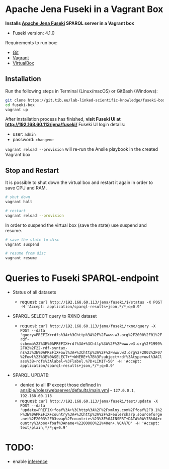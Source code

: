 # Apache Jena Fuseki in a Vagrant Box

**Installs [Apache Jena Fuseki](https://jena.apache.org/documentation/fuseki2/) SPARQL server in a Vagrant box**

* Fuseki version: 4.1.0


Requirements to run box:
* [Git](https://git-scm.com/downloads)
* [Vagrant](https://www.vagrantup.com/downloads.html)
* [VirtualBox](https://www.virtualbox.org/wiki/Downloads)


## Installation

Run the following steps in Terminal (Linux/macOS) or GitBash (Windows):
```bash
git clone https://git.tib.eu/lab-linked-scientific-knowledge/fuseki-box.git
cd fuseki-box
vagrant up
```

After installation process has finished, **visit Fuseki UI at  <http://192.168.60.113/jena/fuseki/>**
Fuseki UI login details:
* user: `admin`
* password: `changeme` 

`vagrant reload --provision` will re-run the Ansile playbook in the created Vagrant box

## Stop and Restart

It is possible to shut down the virtual box and restart it again in order to save CPU and RAM.

```bash
# shut down
vagrant halt

# restart
vagrant reload --provision
```

In order to suspend the virtual box (save the state) use suspend and resume.

```bash
# save the state to disc
vagrant suspend

# resume from disc
vagrant resume
```

# Queries to Fuseki SPARQL-endpoint 

* Status of all datasets
    * request: `curl http://192.168.60.113/jena/fuseki/$/status -X POST -H 'Accept: application/sparql-results+json,*/*;q=0.9'` 

* SPARQL SELECT query to RXNO dataset
    * request: `curl http://192.168.60.113/jena/fuseki/rxno/query -X POST --data 'query=PREFIX+rdfs%3A+%3Chttp%3A%2F%2Fwww.w3.org%2F2000%2F01%2Frdf-schema%23%3E%0APREFIX+rdf%3A+%3Chttp%3A%2F%2Fwww.w3.org%2F1999%2F02%2F22-rdf-syntax-ns%23%3E%0APREFIX+owl%3A+%3Chttp%3A%2F%2Fwww.w3.org%2F2002%2F07%2Fowl%23%3E%0ASELECT+*+WHERE+%7B%3Fsubject+rdf%3Atype+owl%3AClass%3B+rdfs%3Alabel+%3Flabel.%7D+LIMIT+50' -H 'Accept: application/sparql-results+json,*/*;q=0.9'`
    
* SPARQL UPDATE: 
   * denied to all IP except those defined in [ansible/roles/webserver/defaults/main.yml](ansible/roles/webserver/defaults/main.yml) - `127.0.0.1`, `192.168.60.113`
   * request: `curl http://192.168.60.113/jena/fuseki/test/update -X POST --data 'update=PREFIX+foaf%3A+%3Chttp%3A%2F%2Fxmlns.com%2Ffoaf%2F0.1%2F%3E%0APREFIX+country%3A+%3Chttp%3A%2F%2Feulersharp.sourceforge.net%2F2003%2F03swap%2Fcountries%23%3E%0AINSERT+DATA%0A%7B%0A+country%3Aooo+foaf%3Aname+%22OOOOO%22%40en+.%0A%7D' -H 'Accept: text/plain,*/*;q=0.9'`



# TODO:
* enable [inference](https://jena.apache.org/documentation/inference/)  
